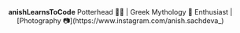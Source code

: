 <div align="center">
    <b>anishLearnsToCode</b>    
    Potterhead 🧙‍♂️ | Greek Mythology 🐲 Enthusiast | [Photography 📷](https://www.instagram.com/anish.sachdeva_)
</div>

